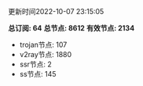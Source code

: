更新时间2022-10-07 23:15:05

**总订阅: 64**
**总节点: 8612**
**有效节点: 2134**
- trojan节点: 107
- v2ray节点: 1880
- ssr节点: 2
- ss节点: 145
